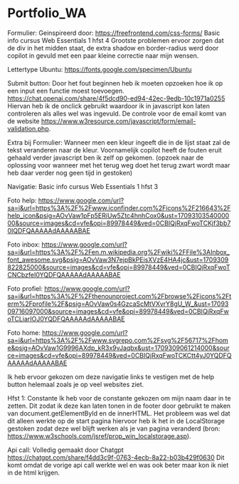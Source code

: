# Portfolio_WA


Formulier:
Geinspireerd door: https://freefrontend.com/css-forms/
Basic info cursus Web Essentials 1 hfst 4
Grootste problemen ervoor zorgen dat de div in het midden staat, de extra shadow en border-radius werd door copilot in gevuld met een paar kleine correctie naar mijn wensen.


Lettertype Ubuntu: https://fonts.google.com/specimen/Ubuntu 

Submit button:
Door het fout beginnen heb ik moeten opzoeken hoe ik op een input een functie moest toevoegen. https://chat.openai.com/share/4f5dcd90-ed94-42ec-9edb-10c1971a0255 
Hiervan heb ik de onclick gebruikt waardoor ik in javascript kon laten controleren als alles wel was ingevuld. De controle voor de email komt van de website https://www.w3resource.com/javascript/form/email-validation.php.

Extra bij Formulier:
Wanneer men een kleur ingeeft die in de lijst staat zal de tekst veranderen naar de kleur. Voornamelijk copilot heeft de fouten eruit gehaald verder javascript ben ik zelf op gekomen. (opzoek naar de oplossing voor wanneer met het terug weg doet het terug zwart wordt maar heb daar verder nog geen tijd in gestoken)

Navigatie:
Basic info cursus Web Essentials 1 hfst 3

Foto help: https://www.google.com/url?sa=i&url=https%3A%2F%2Fwww.iconfinder.com%2Ficons%2F216643%2Fhelp_icon&psig=AOvVaw1pFp5ERiUw5Ztc4hnhCox0&ust=1709310354000000&source=images&cd=vfe&opi=89978449&ved=0CBIQjRxqFwoTCKjf3bb70IQDFQAAAAAdAAAAABAE


Foto inbox: https://www.google.com/url?sa=i&url=https%3A%2F%2Fen.m.wikipedia.org%2Fwiki%2FFile%3AInbox_font_awesome.svg&psig=AOvVaw3N7ejpBkPEisXVzE4HA4jc&ust=1709309822825000&source=images&cd=vfe&opi=89978449&ved=0CBIQjRxqFwoTCNCbzfeI0YQDFQAAAAAdAAAAABAE

Foto profiel: https://www.google.com/url?sa=i&url=https%3A%2F%2Fthenounproject.com%2Fbrowse%2Ficons%2Fterm%2Fprofile%2F&psig=AOvVaw0s4GzcaScMtVXvrY8gU_W_&ust=1709309716097000&source=images&cd=vfe&opi=89978449&ved=0CBIQjRxqFwoTCLiarIOJ0YQDFQAAAAAdAAAAABAE 

Foto home: https://www.google.com/url?sa=i&url=https%3A%2F%2Fwww.svgrepo.com%2Fsvg%2F56717%2Fhome&psig=AOvVaw1G9996AXdp_kR3x9vJaqbx&ust=1709309061214000&source=images&cd=vfe&opi=89978449&ved=0CBIQjRxqFwoTCKCtt4yJ0YQDFQAAAAAdAAAAABAE 

Ik heb ervoor gekozen om deze navigatie links te vestigen met de help button helemaal zoals je op veel websites ziet.



Hfst 1: Constante
Ik heb voor de constante gekozen om mijn naam daar in te zetten. Dit zodat ik deze kan laten tonen in de footer door gebruikt te maken van document.getElementById en de innerHTML. Het probleem was wel dat dit alleen werkte op de start pagina hiervoor heb ik het in de LocalStorage gestoken zodat deze wel blijft werken als je van pagina veranderd (bron: https://www.w3schools.com/jsref/prop_win_localstorage.asp).

Api call:
Volledig gemaakt door Chatgpt 
https://chatgpt.com/share/f4dd3c9f-0763-4ecb-8a22-b03b429f0630
Dit komt omdat de vorige api call werkte wel en was ook beter maar kon ik niet in de html krijgen.